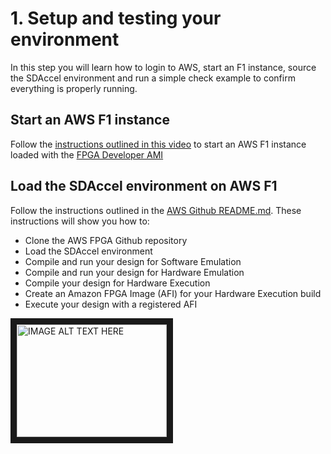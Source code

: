# 1. Setup and testing your environment

In this step you will learn how to login to AWS, start an F1 instance, source the SDAccel environment and run a simple check example to confirm everything is properly running.

## Start an AWS F1 instance
Follow the [instructions outlined in this video](https://www.xilinx.com/video/software/introduction-to-amazon-ec2-f1.html) to start an AWS F1 instance loaded with the [FPGA Developer AMI](https://aws.amazon.com/marketplace/pp/B06VVYBLZZ)

## Load the SDAccel environment on AWS F1
Follow the instructions outlined in the [AWS Github README.md](https://github.com/aws/aws-fpga-preview/blob/master/sdk/SDAccel/README.md). 
These instructions will show you how to:
- Clone the AWS FPGA Github repository
- Load the SDAccel environment
- Compile and run your design for Software Emulation
- Compile and run your design for Hardware Emulation
- Compile your design for Hardware Execution
- Create an Amazon FPGA Image (AFI) for your Hardware Execution build
- Execute your design with a registered AFI

<a href="http://www.youtube.com/watch?feature=player_embedded&v=YOUTUBE_VIDEO_ID_HERE
" target="_blank"><img src="http://img.youtube.com/vi/YOUTUBE_VIDEO_ID_HERE/0.jpg" 
alt="IMAGE ALT TEXT HERE" width="240" height="180" border="10" /></a>

